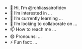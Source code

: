 - 👋 Hi, I’m @rohliassairofidev
- 👀 I’m interested in ...
- 🌱 I’m currently learning ...
- 💞️ I’m looking to collaborate on ...
- 📫 How to reach me ...
- 😄 Pronouns: ...
- ⚡ Fun fact: ...

<!---
rohliassairofidev/rohliassairofidev is a ✨ special ✨ repository because its `README.md` (this file) appears on your GitHub profile.
You can click the Preview link to take a look at your changes.
--->
